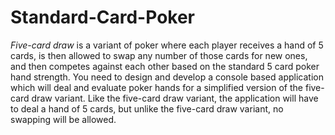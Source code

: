# Standard-Card-Poker
*Five-card draw* is a variant of poker where each player receives a hand of 5 cards, is then allowed to swap any number of those cards for new ones, and then competes against each other based on the standard 5 card poker hand strength. You need to design and develop a console based application which will deal and evaluate poker hands for a simplified version of the five-card draw variant. Like the five-card draw variant, the application will have to deal a hand of 5 cards, but unlike the five-card draw variant, no swapping will be allowed.
